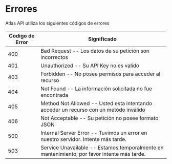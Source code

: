 # Errores

Atlas API utiliza los siguientes códigos de errores


Codigo de Error | Significado
---------- | -------
400 | Bad Request -- Los datos de su petición son incorrectos
401 | Unauthorized -- Su API Key no es valido
403 | Forbidden -- No posee permisos para acceder al recurso
404 | Not Found -- La información solicitada no fue encontrada
405 | Method Not Allowed -- Usted esta intentando acceder un recurso con un metódo inválido
406 | Not Acceptable -- Su petición no posee formato JSON
500 | Internal Server Error -- Tuvimos un error en nuestro servidor. Intente más tarde.
503 | Service Unavailable -- Estamos temporalmente en mantenimiento, por favor intente más tarde.
